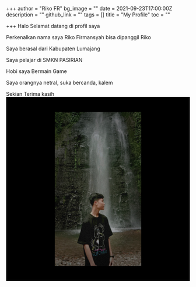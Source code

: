 +++
author = "Riko FR"
bg_image = ""
date = 2021-09-23T17:00:00Z
description = ""
github_link = ""
tags = []
title = "My Profile"
toc = ""

+++
Halo Selamat datang di profil saya

Perkenalkan nama saya Riko Firmansyah bisa dipanggil Riko

Saya berasal dari Kabupaten Lumajang

Saya pelajar di SMKN PASIRIAN

Hobi saya Bermain Game 

Saya orangnya netral, suka bercanda, kalem

Sekian Terima kasih ️![](/uploads/20210516_201446.jpg)